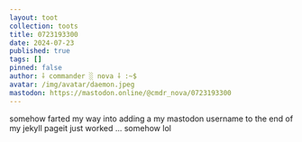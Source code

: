 ```yaml
---
layout: toot
collection: toots
title: 0723193300
date: 2024-07-23
published: true
tags: []
pinned: false
author: ⸸ commander ░ nova ⸸ :~$
avatar: /img/avatar/daemon.jpeg
mastodon: https://mastodon.online/@cmdr_nova/0723193300
---
```


somehow farted my way into adding a my mastodon username to the end of my jekyll pageit just worked ... somehow lol
